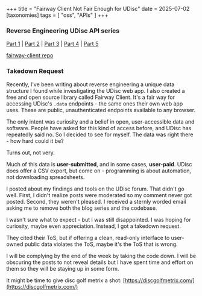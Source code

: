 +++
title = "Fairway Client Not Fair Enough for UDisc"
date = 2025-07-02
[taxonomies]
tags = [ "oss", "APIs" ]
+++

### Reverse Engineering UDisc API series
[Part 1](/blog/2025/reverse-engineering-udisc-api-part-1) |
[Part 2](/blog/2025/reverse-engineering-udisc-api-part-2) |
[Part 3](/blog/2025/reverse-engineering-udisc-api-part-3) |
[Part 4](/blog/2025/reverse-engineering-udisc-api-part-4) |
[Part 5](/blog/2025/reverse-engineering-udisc-api-part-5)

[fairway-client repo](https://github.com/ducks/fairway-client)


### Takedown Request

Recently, I've been writing about reverse engineering a unique data
structure I found while investigating the UDisc web app. I also created
a free and open source library called Fairway Client. It's a fair way for
accessing UDisc's `.data` endpoints - the same ones their own web app uses.
These are public, unauthenticated endpoints available to any browser.

The only intent was curiosity and a belief in open, user-accessible data
and software. People have asked for this kind of access before, and
UDisc has repeatedly said no. So I decided to see for myself. The data
was right there - how hard could it be?

Turns out, not very.

Much of this data is **user-submitted**, and in some cases, **user-paid**.
UDisc does offer a CSV export, but come on - programming is about
automation, not downloading spreadsheets.

I posted about my findings and tools on the UDisc forum. That didn't go
well. First, I didn't realize posts were moderated so my comment never got
posted. Second, they weren't pleased. I received a sternly worded email asking
me to remove both the blog series and the codebase.

I wasn't sure what to expect - but I was still disappointed.
I was hoping for curiosity, maybe even appreciation.
Instead, I got a takedown request.

They cited their ToS, but if offering a clean, read-only interface to user-owned
public data violates the ToS, maybe it's the ToS that is wrong.

I will be complying by the end of the week by taking the code down. I will be
obscuring the posts to not reveal details but I have spent time and effort on
them so they will be staying up in some form.

It might be time to give disc golf metrix a shot:
[https://discgolfmetrix.com/](https://discgolfmetrix.com/)
